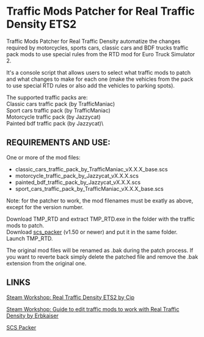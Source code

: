 # Traffic Mods Patcher for Real Traffic Density ETS2
Traffic Mods Patcher for Real Traffic Density automatize the changes required by motorcycles, sports cars, classic cars and BDF trucks traffic pack mods to use special rules from the RTD mod for Euro Truck Simulator 2.

It's a console script that allows users to select what traffic mods to patch and what changes to make for each one (make the vehicles from the pack to use special RTD rules or also add the vehicles to parking spots).

The supported traffic packs are:\
Classic cars traffic pack (by TrafficManiac)\
Sport cars traffic pack (by TrafficManiac)\
Motorcycle traffic pack (by Jazzycat)\
Painted bdf traffic pack (by Jazzycat)\

## REQUIREMENTS AND USE:
One or more of the mod files:
- classic_cars_traffic_pack_by_TrafficManiac_vX.X.X_base.scs
- motorcycle_traffic_pack_by_Jazzycat_vX.X.X.scs
- painted_bdf_traffic_pack_by_Jazzycat_vX.X.X.scs
- sport_cars_traffic_pack_by_TrafficManiac_vX.X.X_base.scs

Note: for the patcher to work, the mod filenames must be exatly as above, except for the version number.

Download TMP_RTD and extract TMP_RTD.exe in the folder with the traffic mods to patch.\
Download [scs_packer](https://modding.scssoft.com/wiki/Documentation/Tools/Game_Archive_Packer) (v1.50 or newer) and put it in the same folder.\
Launch TMP_RTD.

The original mod files will be renamed as .bak during the patch process. If you want to reverte back simply delete the patched file and remove the .bak extension from the original one.

## LINKS
[Steam Workshop: Real Traffic Density ETS2 by Cip](https://steamcommunity.com/sharedfiles/filedetails/?id=1236032431)

[Steam Workshop: Guide to edit traffic mods to work with Real Traffic Density by Erbkaiser](https://steamcommunity.com/workshop/filedetails/discussion/1236032431/3164316851926566034)

[SCS Packer](https://modding.scssoft.com/wiki/Documentation/Tools/Game_Archive_Packer)
